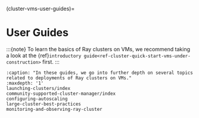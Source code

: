 (cluster-vms-user-guides)=

# User Guides

:::{note}
To learn the basics of Ray clusters on VMs, we recommend taking a look
at the {ref}`introductory guide<ref-cluster-quick-start-vms-under-construction>` first.
:::

```{toctree}
:caption: "In these guides, we go into further depth on several topics related to deployments of Ray clusters on VMs."
:maxdepth: '1'
launching-clusters/index
community-supported-cluster-manager/index
configuring-autoscaling
large-cluster-best-practices
monitoring-and-observing-ray-cluster
```
